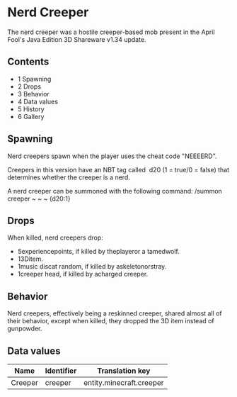 # Nerd Creeper
The nerd creeper was a hostile creeper-based mob present in the April Fool's Java Edition 3D Shareware v1.34 update.

## Contents
- 1 Spawning
- 2 Drops
- 3 Behavior
- 4 Data values
- 5 History
- 6 Gallery

## Spawning
Nerd creepers spawn when the player uses the cheat code "NEEEERD".

Creepers in this version have an NBT tag called  d20 (1 = true/0 = false) that determines whether the creeper is a nerd.

A nerd creeper can be summoned with the following command: /summon creeper ~ ~ ~ {d20:1}

## Drops
When killed, nerd creepers drop: 

- 5experiencepoints, if killed by theplayeror a tamedwolf.
- 13Ditem.
- 1music discat random, if killed by askeletonorstray.
- 1creeper head, if killed by acharged creeper.

## Behavior
Nerd creepers, effectively being a reskinned creeper, shared almost all of their behavior, except when killed, they dropped the 3D item instead of gunpowder.

## Data values
| Name    | Identifier | Translation key          |
|---------|------------|--------------------------|
| Creeper | creeper    | entity.minecraft.creeper |

